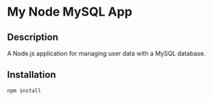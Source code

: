 # My Node MySQL App

## Description
A Node.js application for managing user data with a MySQL database.

## Installation
```bash
npm install
